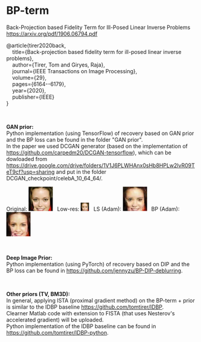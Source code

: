 # BP-term
Back-Projection based Fidelity Term for Ill-Posed Linear Inverse Problems  
https://arxiv.org/pdf/1906.06794.pdf

@article{tirer2020back,  
  &nbsp; &nbsp; title={Back-projection based fidelity term for ill-posed linear inverse problems},  
  &nbsp; &nbsp; author={Tirer, Tom and Giryes, Raja},  
  &nbsp; &nbsp; journal={IEEE Transactions on Image Processing},  
  &nbsp; &nbsp; volume={29},  
  &nbsp; &nbsp; pages={6164--6179},  
  &nbsp; &nbsp; year={2020},  
  &nbsp; &nbsp; publisher={IEEE}  
}

<br/>

**GAN prior:**  
Python implementation (using TensorFlow) of recovery based on GAN prior and the BP loss can be found in the folder "GAN prior".  
In the paper we used DCGAN generator (based on the implementation of https://github.com/carpedm20/DCGAN-tensorflow), which can be dowloaded from
https://drive.google.com/drive/folders/1V1J6PLWHAnx0sHb8HPLw2lvR09TeT9cf?usp=sharing
and put in the folder DCGAN_checkpoint/celebA_10_64_64/.

Original: <img src="/GAN%20prior/results/SR/202587_X0.png"> &nbsp;
Low-res: <img src="/GAN%20prior/results/SR/202587_Y.png"> &nbsp;
LS (Adam): <img src="/GAN%20prior/results/SR/202587_LS.png"> &nbsp;
BP (Adam): <img src="/GAN%20prior/results/SR/202587_BP.png">

<br/>

**Deep Image Prior:**  
Python implementation (using PyTorch) of recovery based on DIP and the BP loss can be found in https://github.com/jennyzu/BP-DIP-deblurring.

<br/>

**Other priors (TV, BM3D):**  
In general, applying ISTA (proximal gradient method) on the BP-term + prior is similar to the IDBP baseline https://github.com/tomtirer/IDBP.  
Clearner Matlab code with extension to FISTA (that uses Nesterov's accelerated gradient) will be uploaded.  
Python implementation of the IDBP baseline can be found in https://github.com/tomtirer/IDBP-python.
